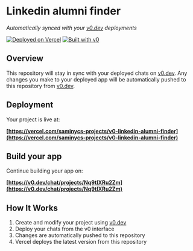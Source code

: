 # Linkedin alumni finder

*Automatically synced with your [v0.dev](https://v0.dev) deployments*

[![Deployed on Vercel](https://img.shields.io/badge/Deployed%20on-Vercel-black?style=for-the-badge&logo=vercel)](https://vercel.com/saminycs-projects/v0-linkedin-alumni-finder)
[![Built with v0](https://img.shields.io/badge/Built%20with-v0.dev-black?style=for-the-badge)](https://v0.dev/chat/projects/Nq9tlXRu2Zm)

## Overview

This repository will stay in sync with your deployed chats on [v0.dev](https://v0.dev).
Any changes you make to your deployed app will be automatically pushed to this repository from [v0.dev](https://v0.dev).

## Deployment

Your project is live at:

**[https://vercel.com/saminycs-projects/v0-linkedin-alumni-finder](https://vercel.com/saminycs-projects/v0-linkedin-alumni-finder)**

## Build your app

Continue building your app on:

**[https://v0.dev/chat/projects/Nq9tlXRu2Zm](https://v0.dev/chat/projects/Nq9tlXRu2Zm)**

## How It Works

1. Create and modify your project using [v0.dev](https://v0.dev)
2. Deploy your chats from the v0 interface
3. Changes are automatically pushed to this repository
4. Vercel deploys the latest version from this repository